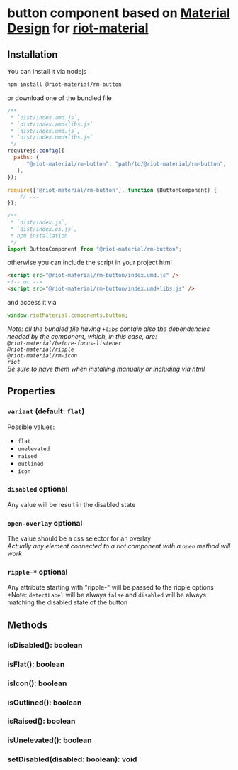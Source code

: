 # button component based on [Material Design](https://material.io/components/buttons/) for [riot-material](https://github.com/riot-material/riot-material)
## Installation
You can install it via nodejs
```sh
npm install @riot-material/rm-button
```
or download one of the bundled file
```js
/**
 * `dist/index.amd.js`,
 * `dist/index.amd+libs.js`
 * `dist/index.umd.js`,
 * `dist/index.umd+libs.js`
 */
requirejs.config({
  paths: {
      "@riot-material/rm-button": "path/to/@riot-material/rm-button",
   },
});

require(['@riot-material/rm-button'], function (ButtonComponent) {
    // ...
});

/**
 * `dist/index.js`,
 * `dist/index.es.js`,
 * npm installation
 */
import ButtonComponent from "@riot-material/rm-button";

```
otherwise you can include the script in your project html
```html
<script src="@riot-material/rm-button/index.umd.js" />
<!-- or -->
<script src="@riot-material/rm-button/index.umd+libs.js" />
```
and access it via
```js
window.riotMaterial.components.button;
```
*Note: all the bundled file having `+libs` contain also the dependencies needed by the component, which, in this case, are:  
`@riot-material/before-focus-listener`  
`@riot-material/ripple`  
`@riot-material/rm-icon`  
`riot`  
Be sure to have them when installing manually or including via html*
## Properties
### `variant` (default: `flat`)
Possible values:  
- `flat`  
- `unelevated`  
- `raised`  
- `outlined`  
- `icon`
### `disabled` optional
Any value will be result in the disabled state
### `open-overlay` optional
The value should be a css selector for an overlay  
*Actually any element connected to a riot component with a `open` method will work*
### `ripple-*` optional
Any attribute starting with "ripple-" will be passed to the ripple options
*Note: `detectLabel` will be always `false` and `disabled` will be always matching the disabled state of the button
## Methods
### isDisabled(): boolean
### isFlat(): boolean
### isIcon(): boolean
### isOutlined(): boolean
### isRaised(): boolean
### isUnelevated(): boolean
### setDisabled(disabled: boolean): void